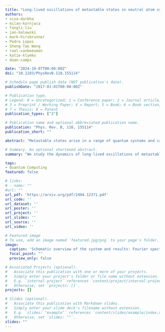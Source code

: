 ```yaml
---
title: "Long-lived oscillations of metastable states in neutral atom systems"
authors:
- siva-darbha
- milan-kornjaca
- fangli-liu
- jan-balewski
- mark-hirsbrunner
- Pedro Lopes
- Sheng-Tao Wang
- roel-vanbeeumen
- katie-klymko
- daan-camps

date: "2024-10-07T00:00:00Z"
doi: "10.1103/PhysRevB.110.155114"

# Schedule page publish date (NOT publication's date).
publishDate: "2017-01-01T00:00:00Z"

# Publication type.
# Legend: 0 = Uncategorized; 1 = Conference paper; 2 = Journal article;
# 3 = Preprint / Working Paper; 4 = Report; 5 = Book; 6 = Book section;
# 7 = Thesis; 8 = Patent
publication_types: ["2"]

# Publication name and optional abbreviated publication name.
publication: "Phys. Rev. B, 110, 155114"
publication_short: ""

abstract: "Metastable states arise in a range of quantum systems and can be observed in various dynamical scenarios, including decay, bubble nucleation, and long-lived oscillations. The phenomenology of metastable states has been examined in quantum many-body systems, notably in one-dimensional (1D) ferromagnetic Ising spin systems and superfluids. In this paper, we study long-lived oscillations of metastable and ground states in 1D antiferromagnetic neutral atom chains with long-range Rydberg interactions. We use a staggered local detuning field to achieve confinement. Using theoretical and numerical models, we identify novel spectral signatures of quasiparticle oscillations distinct to antiferromagnetic neutral atom systems and interpret them using a classical energy model of short-range meson repulsion. Finally, we evaluate the experimental accessibility of our proposed setup on current neutral-atom platforms and discuss experimental feasibility and constraints."

# Summary. An optional shortened abstract.
summary: "We study the dynamics of long-lived oscillations of metastable states in neutral atom systems."

tags:
- Quantum Computing
featured: false

# links:
# - name: ""
#url: ""
url_pdf: 'https://arxiv.org/pdf/2404.12371.pdf'
url_code: ''
url_dataset: ''
url_poster: ''
url_project: ''
url_slides: ''
url_source: ''
url_video: ''

# Featured image
# To use, add an image named `featured.jpg/png` to your page's folder. 
image:
  caption: 'Schematic overview of the system and results: Fourier spectra for false and true vacua.'
  focal_point: ""
  preview_only: false

# Associated Projects (optional).
#   Associate this publication with one or more of your projects.
#   Simply enter your project's folder or file name without extension.
#   E.g. `internal-project` references `content/project/internal-project/index.md`.
#   Otherwise, set `projects: []`.
projects: []

# Slides (optional).
#   Associate this publication with Markdown slides.
#   Simply enter your slide deck's filename without extension.
#   E.g. `slides: "example"` references `content/slides/example/index.md`.
#   Otherwise, set `slides: ""`.
slides: ""
---
```

